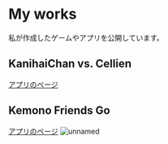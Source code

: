 # My works

私が作成したゲームやアプリを公開しています。

## KanihaiChan vs. Cellien

[アプリのページ](https://sudotitan.com/MyWorks/Games/KanihaiChan/index.html)

## Kemono Friends Go

[アプリのページ](https://sudotitan.com/MyWorks/Apps/KemonoFriendsGo/index.html)
![unnamed](https://sudotitan.com/MyWorks/Apps/KemonoFriendsGo/dhole_launcher-playstore.png)